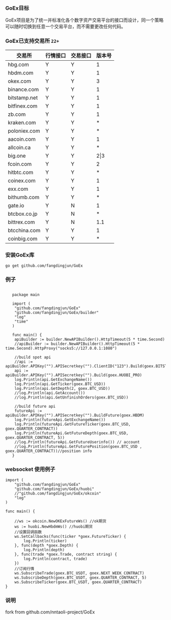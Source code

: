 ### GoEx目标

GoEx项目是为了统一并标准化各个数字资产交易平台的接口而设计，同一个策略可以随时切换到任意一个交易平台，而不需要更改任何代码。

### GoEx已支持交易所 `22+`

| 交易所 | 行情接口 | 交易接口 | 版本号 |   
| ---   | ---     | ---     | ---   |  
| hbg.com | Y | Y | 1 |   
| hbdm.com | Y| Y |  1 |    
| okex.com  | Y | Y | 3 |
| binance.com | Y | Y | 1 |  
| bitstamp.net | Y | Y | 1 |  
| bitfinex.com | Y | Y | 1 |  
| zb.com | Y | Y | 1 |  
| kraken.com | Y | Y | * |  
| poloniex.com | Y | Y | * |  
| aacoin.com | Y | Y | 1 |   
| allcoin.ca | Y | Y | * |  
| big.one | Y | Y | 2\|3 | 
| fcoin.com | Y | Y | 2 |  
| hitbtc.com | Y | Y | * |
| coinex.com | Y | Y | 1 |
| exx.com | Y | Y | 1 |
| bithumb.com | Y | Y | * |
| gate.io | Y | N | 1 |
| btcbox.co.jp | Y | N | * |
| bittrex.com | Y | N | 1.1 |
| btcchina.com | Y | Y | 1 |
| coinbig.com | Y | Y | * |

### 安装GoEx库  

``` go get github.com/fangdingjun/GoEx ```

### 例子

```golang

   package main
   
   import (
   	"github.com/fangdingjun/GoEx"
   	"github.com/fangdingjun/GoEx/builder"
   	"log"
   	"time"
   )
   
   func main() {
   	apiBuilder := builder.NewAPIBuilder().HttpTimeout(5 * time.Second)
   	//apiBuilder := builder.NewAPIBuilder().HttpTimeout(5 * time.Second).HttpProxy("socks5://127.0.0.1:1080")
   	
   	//build spot api
   	//api := apiBuilder.APIKey("").APISecretkey("").ClientID("123").Build(goex.BITSTAMP)
   	api := apiBuilder.APIKey("").APISecretkey("").Build(goex.HUOBI_PRO)
   	log.Println(api.GetExchangeName())
   	log.Println(api.GetTicker(goex.BTC_USD))
   	log.Println(api.GetDepth(2, goex.BTC_USD))
   	//log.Println(api.GetAccount())
   	//log.Println(api.GetUnfinishOrders(goex.BTC_USD))
   
   	//build future api
   	futureApi := apiBuilder.APIKey("").APISecretkey("").BuildFuture(goex.HBDM)
   	log.Println(futureApi.GetExchangeName())
   	log.Println(futureApi.GetFutureTicker(goex.BTC_USD, goex.QUARTER_CONTRACT))
   	log.Println(futureApi.GetFutureDepth(goex.BTC_USD, goex.QUARTER_CONTRACT, 5))
   	//log.Println(futureApi.GetFutureUserinfo()) // account
   	//log.Println(futureApi.GetFuturePosition(goex.BTC_USD , goex.QUARTER_CONTRACT))//position info
   }

```

### websocket 使用例子

```golang
import (
	"github.com/fangdingjun/GoEx"
	"github.com/fangdingjun/GoEx/huobi"
	//"github.com/fangdingjun/GoEx/okcoin"
	"log"
)

func main() {

	//ws := okcoin.NewOKExFutureWs() //ok期货
	ws := huobi.NewHbdmWs() //huobi期货
	//设置回调函数
	ws.SetCallbacks(func(ticker *goex.FutureTicker) {
		log.Println(ticker)
	}, func(depth *goex.Depth) {
		log.Println(depth)
	}, func(trade *goex.Trade, contract string) {
		log.Println(contract, trade)
	})
	//订阅行情
	ws.SubscribeTrade(goex.BTC_USDT, goex.NEXT_WEEK_CONTRACT)
	ws.SubscribeDepth(goex.BTC_USDT, goex.QUARTER_CONTRACT, 5)
	ws.SubscribeTicker(goex.BTC_USDT, goex.QUARTER_CONTRACT)
}  
```

### 说明

   fork from github.com/nntaoli-project/GoEx
